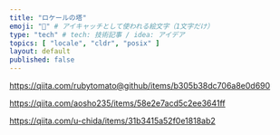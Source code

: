 ```yaml
---
title: "ロケールの塔"
emoji: "🧱" # アイキャッチとして使われる絵文字（1文字だけ）
type: "tech" # tech: 技術記事 / idea: アイデア
topics: [ "locale", "cldr", "posix" ]
layout: default
published: false
---
```


https://qiita.com/rubytomato@github/items/b305b38dc706a8e0d690

https://qiita.com/aosho235/items/58e2e7acd5c2ee3641ff

https://qiita.com/u-chida/items/31b3415a52f0e1818ab2
